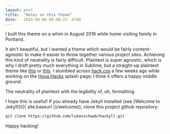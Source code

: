 ```yaml
---
layout: post
title:  "Notes on this theme"
date:   2016-08-08 00:48:23 -0700
---
```


I built this theme on a whim in August 2016 while home visiting family in Portland.

It ain't beautiful, but I wanted a theme which would be fairly content-agnostic to make it easier to throw together various project sites. Achieving this kind of neutrality is fairly difficult. Plaintext is super agnostic, which is why I draft pretty much everything in Sublime, but a straight-up plaintext theme like [this](http://motherfuckingwebsite.com/) or [this](http://mrcoles.com/demo/markdown-css/). I stumbled across [hack.css](http://hackcss.com/) a few weeks ago while working on the [Hoya Hacks](http://www.hoyahacks.com/) splash page; I think it offers a happy middle ground.

The neutrality of plaintext with the legibility of, uh, formatting.

I hope this is useful! If you already have Jekyll installed (see [Welcome to Jekyll!]({{ site.baseurl }}/welcome)), clone this project github repository:

```sh
git clone https://github.com/lukasschwab/hackyll.git
```

Happy hacking!